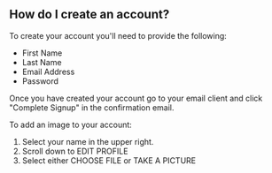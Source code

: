 ## How do I create an account?

To create your account you'll need to provide the following:

* First Name
* Last Name
* Email Address
* Password

Once you have created your account go to your email client and click "Complete Signup" in the confirmation email.

To add an image to your account:

1. Select your name in the upper right.
2. Scroll down to EDIT PROFILE
3. Select either CHOOSE FILE or TAKE A PICTURE 
